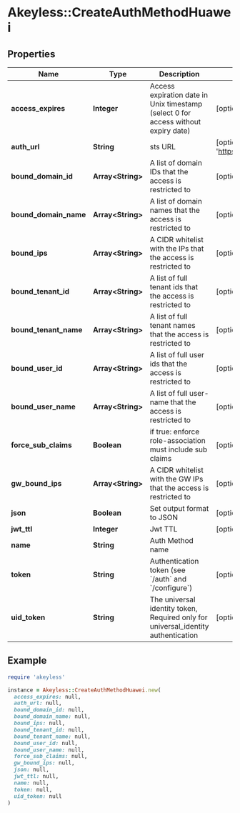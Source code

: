 # Akeyless::CreateAuthMethodHuawei

## Properties

| Name | Type | Description | Notes |
| ---- | ---- | ----------- | ----- |
| **access_expires** | **Integer** | Access expiration date in Unix timestamp (select 0 for access without expiry date) | [optional][default to 0] |
| **auth_url** | **String** | sts URL | [optional][default to &#39;https://iam.myhwclouds.com:443/v3&#39;] |
| **bound_domain_id** | **Array&lt;String&gt;** | A list of domain IDs that the access is restricted to | [optional] |
| **bound_domain_name** | **Array&lt;String&gt;** | A list of domain names that the access is restricted to | [optional] |
| **bound_ips** | **Array&lt;String&gt;** | A CIDR whitelist with the IPs that the access is restricted to | [optional] |
| **bound_tenant_id** | **Array&lt;String&gt;** | A list of full tenant ids that the access is restricted to | [optional] |
| **bound_tenant_name** | **Array&lt;String&gt;** | A list of full tenant names that the access is restricted to | [optional] |
| **bound_user_id** | **Array&lt;String&gt;** | A list of full user ids that the access is restricted to | [optional] |
| **bound_user_name** | **Array&lt;String&gt;** | A list of full user-name that the access is restricted to | [optional] |
| **force_sub_claims** | **Boolean** | if true: enforce role-association must include sub claims | [optional] |
| **gw_bound_ips** | **Array&lt;String&gt;** | A CIDR whitelist with the GW IPs that the access is restricted to | [optional] |
| **json** | **Boolean** | Set output format to JSON | [optional][default to false] |
| **jwt_ttl** | **Integer** | Jwt TTL | [optional][default to 0] |
| **name** | **String** | Auth Method name |  |
| **token** | **String** | Authentication token (see &#x60;/auth&#x60; and &#x60;/configure&#x60;) | [optional] |
| **uid_token** | **String** | The universal identity token, Required only for universal_identity authentication | [optional] |

## Example

```ruby
require 'akeyless'

instance = Akeyless::CreateAuthMethodHuawei.new(
  access_expires: null,
  auth_url: null,
  bound_domain_id: null,
  bound_domain_name: null,
  bound_ips: null,
  bound_tenant_id: null,
  bound_tenant_name: null,
  bound_user_id: null,
  bound_user_name: null,
  force_sub_claims: null,
  gw_bound_ips: null,
  json: null,
  jwt_ttl: null,
  name: null,
  token: null,
  uid_token: null
)
```

